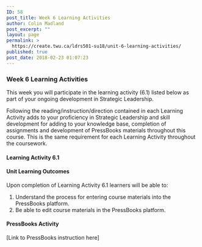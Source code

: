 ```yaml
---
ID: 58
post_title: Week 6 Learning Activities
author: Colin Madland
post_excerpt: ""
layout: page
permalink: >
  https://create.twu.ca/ldrs501-su18/unit-6-learning-activities/
published: true
post_date: 2018-02-23 01:07:23
---
```

<h3>Week 6 Learning Activities</h3>

This week you will participate in the learning activity (6.1) listed below as part of your ongoing development in Strategic Leadership.

Following the reading/instruction/direction contained in each Learning Activity adds to your proficiency in Strategic Leadership and skill development for adding to your knowledge base, completion of assignments and development of PressBooks materials throughout this course. This is the same requirement for each Learning Activity throughout the coursework.

<h4>Learning Activity 6.1</h4>

<h4>Unit Learning Outcomes</h4>

Upon completion of Learning Activity 6.1 learners will be able to:

<ol>
    <li>Understand the process for entering course materials into the PressBooks platform.</li>
    <li>Be able to edit course materials in the PressBooks platform.</li>
</ol>

<h4>PressBooks Activity</h4>

[Link to PressBooks instruction here]

&nbsp;